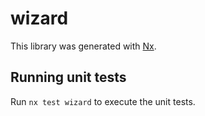 # wizard

This library was generated with [Nx](https://nx.dev).

## Running unit tests

Run `nx test wizard` to execute the unit tests.
